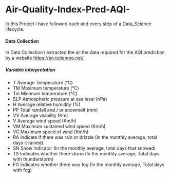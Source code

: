 # Air-Quality-Index-Pred-AQI-
In this Project I have followed each and every step of a Data_Science lifecycle.

#### Data Collection
In Data Collection i extracted the all the data required for the AQI prediction by a website https://en.tutiempo.net/

##### Variable Interpretation

* T	Average Temperature (°C)
* TM	Maximum temperature (°C)
* Tm	Minimum temperature (°C)
* SLP	Atmospheric pressure at sea level (hPa)
* H	Average relative humidity (%)
* PP	Total rainfall and / or snowmelt (mm)
* VV	Average visibility (Km)
* V	Average wind speed (Km/h)
* VM	Maximum sustained wind speed (Km/h)
* VG	Maximum speed of wind (Km/h)
* RA	Indicate if there was rain or drizzle (In the monthly average, total days it rained)
* SN	Snow indicator (In the monthly average, total days that snowed)
* TS	Indicates whether there storm (In the monthly average, Total days with thunderstorm)
* FG	Indicates whether there was fog (In the monthly average, Total days with fog)
